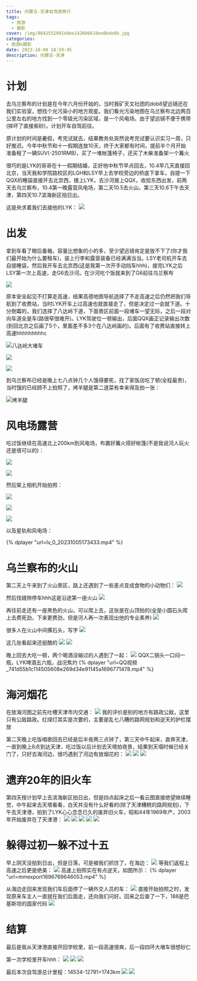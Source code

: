 ```yaml
---
title: 内蒙古-天津自驾游旅行
tags:
  - 旅游
  - 摄影
cover: /img/8842552991ddee142606610ee0bde0b.jpg
categories:
- 旅游&摄影
date: 2023-10-08 18:59:45
description: 内蒙古-天津
---
```

# 计划
去乌兰察布的计划是在今年六月份开始的，当时我矿天文社团的dob8望远镜还在我们实验室，想找个光污染小的地方观星。我们看光污染地图在乌兰察布北边两百公里左右的地方找到一个零级光污染区域，是一个风电场。由于望远镜不便于携带(摔坏了直接紫砂)，计划开车自驾前往。

原计划的时间是暑假，考完试就去，结果教务处突然说考完试要认识实习一周，只好推迟。今年中秋节和十一假期连放10天，终于大家都有时间，提前半个月开始准备租了一辆SUV(-2501RMB)，买了一堆帐篷椅子，还买了木柴准备架一个篝火

很巧的是LYK的哥哥在十一假期结婚，正好他中秋节早点回去，10.4早几天直接回北京，当天我和学院路校区的LGH和LSY早上去学校旁边的桥底下拿车，自提一下QQX的睡袋直接开去北京西，接上LYK，去沙河接上QQX，收拾东西出发，前两天去乌兰察布，10.4第一晚露营风电场，第二天10.5去火山，第三天10.6下午去天津，第四天10.7滨海新区拍日出。

这是央求着我们去接他的LYK：
![](mmexport1696344413040.jpg)

# 出发
拿到车看了眼后备箱，容量比想象的小的多，至少望远镜肯定是放不下了(你才我们最开始为什么要租车)，装上行李和露营装备已经满满当当。LSY老司机开车去自提睡袋，然后我开车去北京西(这是我第一次开手动挡车hhh)，接完LYK之后LSY第一次上高速，走G6去沙河。在沙河吃个饭就来到了G6前往乌兰察布

![](DSC4578-scaled.jpg)

原本安全起见不打算走高速，结果高德地图导航选择了不走高速之后仍然把我们导航到了收费站，当时LYK开车上过高速也就直接走了，但是决定过一会就下道。十分倒霉的，我们选择了八达岭下道，下面景区前面一段堵车一望无际，之后一段对向车道全是车(路很窄很难开)。LYK驾驶位一顿输出，后面QQX画正记录输出次数(到回北京之后画了5个，里面差不多3个在八达岭画的)。后面有了收费站直接转上高速hhhhhhhhhc

![八达岭大堵车](IMG_20231004_101938.jpg)

![](59f1bb178f43c05b.jpg)

![](DSC4556-scaled.jpg)

到乌兰察布已经是晚上七八点钟几个人饿得要死，找了家饭店吃了顿(全程最贵)，当时饿的已经顾不上拍照了，烤羊腿是第二道菜有幸来得及拍一张：

![烤羊腿](IMG_20231004_202127.jpg)

# 风电场露营
吃过饭继续在高速北上200km到风电场，布置好篝火搭好帐篷(不是我说河人玩火还是很可以的)：

![](mmexport1696498540957.jpg)

![](mmexport1696766101007.jpg)

然后架上相机开始拍照：

![](IMG_20231005_012424-已增强-降噪.jpg)

![](mmexport1696498513990.jpg)

![](mmexport1696498511257.jpg)

以及星轨和风电场：

{% dplayer "url=lv_0_20231005173433.mp4" %}

# 乌兰察布的火山
第二天上午来到了火山景区，路上还遇到了一些差点变成食物的小动物们：
![](mmexport1696680304049.jpg)

然后找缝隙停车hhh这是沿途第一座火山
![](mmexport1696527620797.jpg)

再往前走还有一座黑色的火山，可以爬上去，这张是在山顶拍的(全是小圆石头爬上去费死劲，下来更费劲，但是河人再一次表现出他的专业素养)
![](mmexport1696527634637.jpg)

很多人在火山中间摞石头，写字
![](mmexport1696527546483.jpg)

这几张看起来还挺酷的
![](mmexport1696527494690.jpg)
![](IMG_20231005_135901.jpg)

晚上回去大吃一顿，两个喝酒没输过的人遇到了一起：
![](IMG_20231005_193615.jpg)
QQX二锅头一口闷一瓶，LYK啤酒五六瓶，战况焦灼
{% dplayer "url=QQ视频_741d55b1c114505608e269d34e91145a1696771478.mp4" %}

# 海河烟花
在放海河图之前先吐槽天津市内交通：
![](mmexport1696610547032.jpg)
我的评价是别的地方有路政公敌，这里只有公敌路政。红绿灯其实是次要的，主要是乱七八糟的路网规划和逆天的护栏摆放

第二天晚上吃饭唱歌回去已经是后半夜两三点钟了，第三天中午起床，直奔天津，一直到晚上8点到达天津，吃过饭以后计划去天塔拍夜景，结果到天塌时候已经关门了，只好去海河边，很巧遇到了河边有放烟花的：
![](mmexport1696680248562.jpg)
![](mmexport1696680251484.jpg)
![](IMG_20231006_232351-已增强-降噪.jpg)

# 遗弃20年的旧火车
第四天按计划早上去滨海新区拍日出，但是四点起床之后一看云图直接绝望继续睡觉，中午起来去天塔看看，白天并没有什么好看的(除了天津糟糕的路网规划)，下午去天津港，拍到了LYK心心念念已久的废弃旧火车，昭和44年1969年产，2003年开始废弃在了天津港：
![](mmexport1696772225801.jpg)
![](mmexport1696772232819.jpg)
![](mmexport1696772238151.jpg)
![](mmexport1696772745856.jpg)
![](mmexport1696772749700.jpg)

# 躲得过初一躲不过十五
早上阴天没拍到日出，但是日落，可是被我们抓住了，在海边：
![](mmexport1696680291825.jpg)
等我们返程上高速之后更是绝美：
![](mmexport1696680272992.jpg)
高速上拍照实在有点逆天，如图所示：
{% dplayer "url=mmexport1696769646053.mp4" %}

从海边走回来发现我们车后面停了一辆外交人员的车：
![](mmexport1696769651024.jpg)
直接开始拍照之时，发现原来车主人一直就在我们后面走，还向我们问好。回来之后查了一下，188是巴基斯坦的国家代码
![](d043ad4bd11373f061d5a486a90f4bfbfaed04c5.png)

# 结算
最后是我从天津港直接开回学校里，前一段高速很爽，后一段四环大堵车很想砂仁

第一次学校里开车hhh：
![](IMG_20231007_193518.jpg)
![](mmexport1696679424477.jpg)
![](mmexport1696679906068.jpg)

最后本次自驾游总计里程：14534-12791=1743km
![](mmexport1696681156029.jpg)
![](mmexport1696681080805.jpg)
